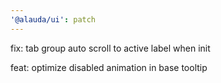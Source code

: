 ```yaml
---
'@alauda/ui': patch
---
```


fix: tab group auto scroll to active label when init

feat: optimize disabled animation in base tooltip
